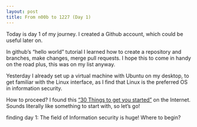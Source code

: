 ```yaml
---
layout: post
title: From n00b to 1227 (Day 1)
---
```


Today is day 1 of my journey. I created a Github account, which could be useful later on.

In github’s “hello world” tutorial I learned how to create a repository and branches, make changes, merge pull requests. I hope this to come in handy on the road plus, this was on my list anyway.

Yesterday I already set up a virtual machine with Ubuntu on my desktop, to get familiar with the Linux interface, as I find that Linux is the preferred OS in information security.

How to proceed? I found this [“30 Things to get you started”](https://www.blackhillsinfosec.com/30-things-to-get-you-started/) on the Internet. Sounds literally like something to start with, so let’s go!

finding day 1: The field of Information security is huge! Where to begin?
